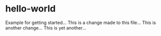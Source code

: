 # hello-world
Example for getting started...
This is a change made to this file...
This is another change...
This is yet another...
